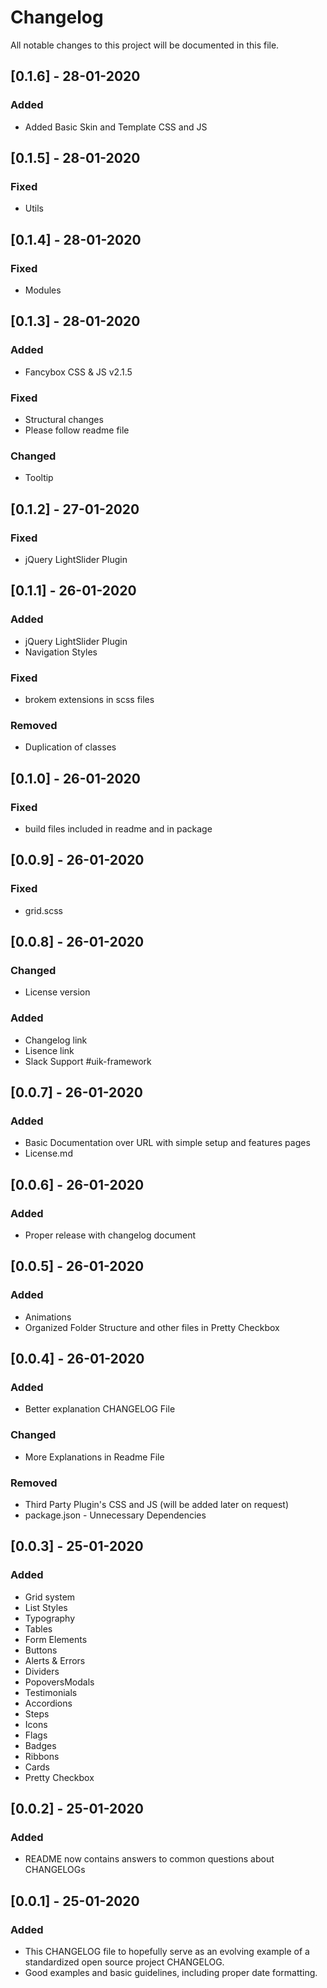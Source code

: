 # Changelog

All notable changes to this project will be documented in this file.

## [0.1.6] - 28-01-2020

### Added
- Added Basic Skin and Template CSS and JS

## [0.1.5] - 28-01-2020

### Fixed
- Utils

## [0.1.4] - 28-01-2020

### Fixed
- Modules

## [0.1.3] - 28-01-2020

### Added
- Fancybox CSS & JS v2.1.5
### Fixed
- Structural changes
- Please follow readme file
### Changed
- Tooltip

## [0.1.2] - 27-01-2020

### Fixed
- jQuery LightSlider Plugin

## [0.1.1] - 26-01-2020

### Added
- jQuery LightSlider Plugin
- Navigation Styles
### Fixed
- brokem extensions in scss files
### Removed
- Duplication of classes

## [0.1.0] - 26-01-2020

### Fixed
- build files included in readme and in package

## [0.0.9] - 26-01-2020

### Fixed
- grid.scss

## [0.0.8] - 26-01-2020

### Changed
- License version
### Added
- Changelog link
- Lisence link
- Slack Support #uik-framework

## [0.0.7] - 26-01-2020

### Added
- Basic Documentation over URL with simple setup and features pages
- License.md

## [0.0.6] - 26-01-2020

### Added
- Proper release with changelog document

## [0.0.5] - 26-01-2020

### Added
- Animations
- Organized Folder Structure and other files in Pretty Checkbox

## [0.0.4] - 26-01-2020

### Added
- Better explanation CHANGELOG File
### Changed
- More Explanations in Readme File
### Removed
- Third Party Plugin's CSS and JS (will be added later on request)
- package.json - Unnecessary Dependencies

## [0.0.3] - 25-01-2020

### Added
- Grid system
- List Styles
- Typography
- Tables
- Form Elements
- Buttons
- Alerts & Errors
- Dividers
- PopoversModals
- Testimonials
- Accordions
- Steps
- Icons
- Flags
- Badges
- Ribbons
- Cards
- Pretty Checkbox

## [0.0.2] - 25-01-2020

### Added
- README now contains answers to common questions about CHANGELOGs

## [0.0.1] - 25-01-2020

### Added
- This CHANGELOG file to hopefully serve as an evolving example of a standardized open source project CHANGELOG.
- Good examples and basic guidelines, including proper date formatting.
